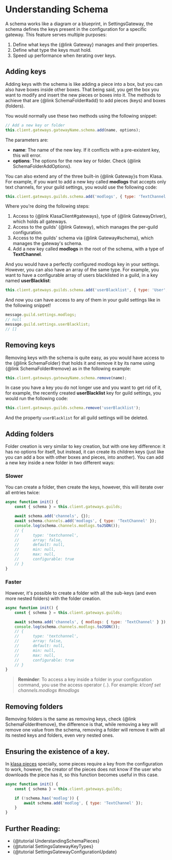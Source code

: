 # Understanding Schema

A schema works like a diagram or a blueprint, in SettingsGateway, the schema defines the keys present in the configuration for a specific gateway. This feature serves multiple purposes:

1. Define what keys the {@link Gateway} manages and their properties.
1. Define what type the keys must hold.
1. Speed up performance when iterating over keys.

## Adding keys

Adding keys with the schema is like adding a piece into a box, but you can also have boxes inside other boxes. That being said, you get the box you want to modify and insert the new pieces or boxes into it. The methods to achieve that are {@link SchemaFolder#add} to add pieces (keys) and boxes (folders).

You would normally use these two methods using the following snippet:

```javascript
// Add a new key or folder
this.client.gateways.gatewayName.schema.add(name, options);
```

The parameters are:

- **name**: The name of the new key. If it conflicts with a pre-existent key, this will error.
- **options**: The options for the new key or folder. Check {@link SchemaFolderAddOptions}.

You can also extend any of the three built-in {@link Gateway}s from Klasa. For example, if you want to add a new key called **modlogs** that accepts only text channels, for your guild settings, you would use the following code:

```javascript
this.client.gateways.guilds.schema.add('modlogs', { type: 'TextChannel' });
```

Where you're doing the following steps:

1. Access to {@link KlasaClient#gateways}, type of {@link GatewayDriver}, which holds all gateways.
1. Access to the guilds' {@link Gateway}, which manages the per-guild configuration.
1. Access to the guilds' schema via {@link Gateway#schema}, which manages the gateway's schema.
1. Add a new key called **modlogs** in the root of the schema, with a type of **TextChannel**.

And you would have a perfectly configured modlogs key in your settings. However, you can also have an array of the same type. For example, you want to have a configurable array of users blacklisted in a guild, in a key named **userBlacklist**:

```javascript
this.client.gateways.guilds.schema.add('userBlacklist', { type: 'User', array: true });
```

And now you can have access to any of them in your guild settings like in the following snippet!

```javascript
message.guild.settings.modlogs;
// null
message.guild.settings.userBlacklist;
// []
```

## Removing keys

Removing keys with the schema is quite easy, as you would have access to the {@link SchemaFolder} that holds it and remove it by its name using {@link SchemaFolder#remove} as in the following example:

```javascript
this.client.gateways.gatewayName.schema.remove(name);
```

In case you have a key you do not longer use and you want to get rid of it, for example, the recently created **userBlacklist** key for guild settings, you would run the following code:

```javascript
this.client.gateways.guilds.schema.remove('userBlacklist');
```

And the property `userBlacklist` for all guild settings will be deleted.

## Adding folders

Folder creation is very similar to key creation, but with one key difference: it has no options for itself, but instead, it can create its children keys (just like you can add a box with other boxes and pieces, into another). You can add a new key inside a new folder in two different ways:

### Slower

You can create a folder, then create the keys, however, this will iterate over all entries twice:

```javascript
async function init() {
	const { schema } = this.client.gateways.guilds;

	await schema.add('channels', {});
	await schema.channels.add('modlogs', { type: 'TextChannel' });
	console.log(schema.channels.modlogs.toJSON());
	// {
	//  	type: 'textchannel',
	//  	array: false,
	//  	default: null,
	//  	min: null,
	//  	max: null,
	//  	configurable: true
	// }
}
```

### Faster

However, it's possible to create a folder with all the sub-keys (and even more nested folders) with the folder creation.

```javascript
async function init() {
	const { schema } = this.client.gateways.guilds;

	await schema.add('channels', { modlogs: { type: 'TextChannel' } });
	console.log(schema.channels.modlogs.toJSON());
	// {
	//  	type: 'textchannel',
	//  	array: false,
	//  	default: null,
	//  	min: null,
	//  	max: null,
	//  	configurable: true
	// }
}
```

> **Reminder**: To access a key inside a folder in your configuration command, you use the access operator (`.`). For example: *k!conf set channels.modlogs #modlogs*

## Removing folders

Removing folders is the same as removing keys, check {@link SchemaFolder#remove}, the difference is that, while removing a key will remove one value from the schema, removing a folder will remove it with all its nested keys and folders, even very nested ones.

## Ensuring the existence of a key.

In [klasa pieces](https://github.com/dirigeants/klasa-pieces/) specially, some pieces require a key from the configuration to work, however, the creator of the pieces does not know if the user who downloads the piece has it, so this function becomes useful in this case.

```javascript
async function init() {
	const { schema } = this.client.gateways.guilds;

	if (!schema.has('modlog')) {
		await schema.add('modlog', { type: 'TextChannel' });
	}
}
```

## Further Reading:

- {@tutorial UnderstandingSchemaPieces}
- {@tutorial SettingsGatewayKeyTypes}
- {@tutorial SettingsGatewayConfigurationUpdate}
